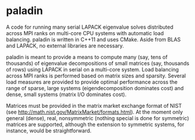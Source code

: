 # paladin
A code for running many serial LAPACK eigenvalue solves distributed across MPI ranks on multi-core CPU systems with automatic load balancing. paladin is written in C++11 and uses CMake. Aside from BLAS and LAPACK, no external libraries are necessary.

paladin is meant to provide a means to compute many (say, tens of thousands) of eigenvalue decompositions of small matrices (say, thousands of rows) using LAPACK in serial on a multi-core system.
Load balancing across MPI ranks is performed based on matrix sizes and sparsity.
Several load measures are provided to provide optimal performance across the range of sparse, large systems (eigendecomposition dominates cost) and dense, small systems (matrix I/O dominates cost).

Matrices must be provided in the matrix market exchange format of NIST (see http://math.nist.gov/MatrixMarket/formats.html).
At the moment only general (dense), real, nonsymmetric (nothing special is done for symmetric) matrices are supported, although the extension to symmetric systems, for instance, would be straightforward.
